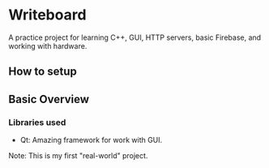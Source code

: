 # Writeboard

A practice project for learning C++, GUI, HTTP servers, basic Firebase, and working with hardware.

## How to setup

## Basic Overview

### Libraries used

- Qt: Amazing framework for work with GUI.

Note: This is my first "real-world" project.
